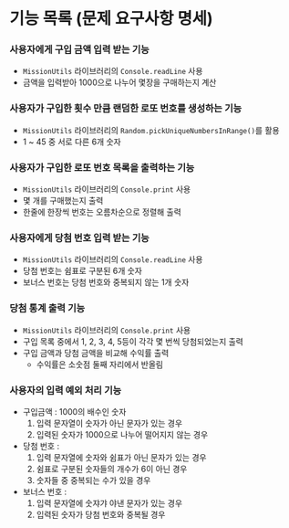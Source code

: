 # 기능 목록 (문제 요구사항 명세)

### 사용자에게 구입 금액 입력 받는 기능

- `MissionUtils` 라이브러리의 `Console.readLine` 사용
- 금액을 입력받아 1000으로 나누어 몇장을 구매하는지 계산

### 사용자가 구입한 횟수 만큼 랜덤한 로또 번호를 생성하는 기능

- `MissionUtils` 라이브러리의 `Random.pickUniqueNumbersInRange()`를 활용
- 1 ~ 45 중 서로 다른 6개 숫자

### 사용자가 구입한 로또 번호 목록을 출력하는 기능

- `MissionUtils` 라이브러리의 `Console.print` 사용
- 몇 개를 구매했는지 출력
- 한줄에 한장씩 번호는 오름차순으로 정렬해 출력

### 사용자에게 당첨 번호 입력 받는 기능

- `MissionUtils` 라이브러리의 `Console.readLine` 사용
- 당첨 번호는 쉼표로 구분된 6개 숫자
- 보너스 번호는 당첨 번호와 중복되지 않는 1개 숫자

### 당첨 통계 출력 기능

- `MissionUtils` 라이브러리의 `Console.print` 사용
- 구입 목록 중에서 1, 2, 3, 4, 5등이 각각 몇 번씩 당첨되었는지 출력
- 구입 금액과 당첨 금액을 비교해 수익률 출력
  - 수익률은 소숫점 둘째 자리에서 반올림

### 사용자의 입력 예외 처리 기능

- 구입금액 : 1000의 배수인 숫자
  1. 입력 문자열이 숫자가 아닌 문자가 있는 경우
  2. 입력된 숫자가 1000으로 나누어 떨어지지 않는 경우
- 당첨 번호 :
  1. 입력 문자열에 숫자와 쉼표가 아닌 문자가 있는 경우
  2. 쉼표로 구분된 숫자들의 개수가 6이 아닌 경우
  3. 숫자들 중 중복되는 수가 있을 경우
- 보너스 번호 :
  1. 입력 문자열에 숫쟈갸 야낸 문자가 있는 경우
  2. 입력된 숫자가 당첨 번호와 중복될 경우
